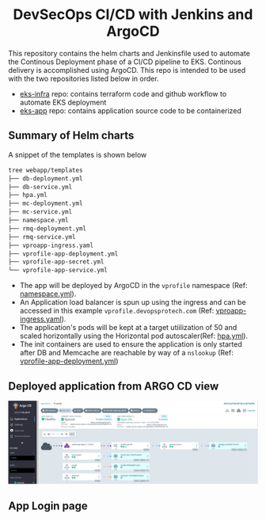 <h1 align="center">DevSecOps CI/CD with Jenkins and ArgoCD</h1>

This repository contains the helm charts and Jenkinsfile used to automate the Continous Deployment phase of a CI/CD pipeline to EKS. Continous delivery is accomplished using ArgoCD. This repo is intended to be used with the two repositories listed below in order.
- [eks-infra](https://github.com/yemisprojects/eks-infra) repo: contains terraform code and github workflow to automate EKS deployment
- [eks-app](https://github.com/yemisprojects/eks-app) repo: contains application source code to be containerized

## Summary of Helm charts
A snippet of the templates is shown below
```sh                                                                                                                                                                        
tree webapp/templates
├── db-deployment.yml
├── db-service.yml
├── hpa.yml
├── mc-deployment.yml
├── mc-service.yml
├── namespace.yml
├── rmq-deployment.yml
├── rmq-service.yml
├── vproapp-ingress.yaml
├── vprofile-app-deployment.yml
├── vprofile-app-secret.yml
└── vprofile-app-service.yml
```

- The app will be deployed by ArgoCD in the `vprofile` namespace (Ref: [namespace.yml](https://github.com/yemisprojects/kubernetes-manifests/blob/main/webapp/templates/namespace.yml)). 
- An Application load balancer is spun up using the ingress and can be accessed in this example `vprofile.devopsprotech.com` (Ref: [vproapp-ingress.yaml](https://github.com/yemisprojects/kubernetes-manifests/blob/main/webapp/templates/vproapp-ingress.yaml)). 
- The application's pods will be kept at a target utiilization of 50 and scaled horizontally using the Horizontal pod autoscaler(Ref: [hpa.yml](https://github.com/yemisprojects/kubernetes-manifests/blob/main/webapp/templates/hpa.yml)). 
- The init containers are used to ensure the application is only started after DB and Memcache are reachable by way of a `nslookup` (Ref: [vprofile-app-deployment.yml](https://github.com/yemisprojects/kubernetes-manifests/blob/main/webapp/templates/vprofile-app-deployment.yml))

## Deployed application from ARGO CD view
<img alt="Argo CD" src="https://github.com/yemisprojects/kubernetes-manifests/blob/main/images/argocd_view.png">

## App Login page

